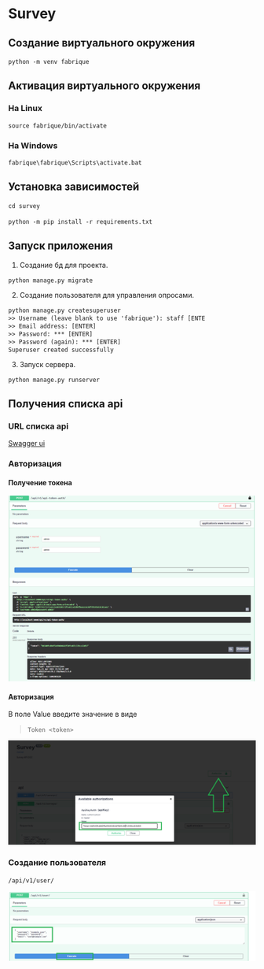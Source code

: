 # Survey

## Создание виртуального окружения

```
python -m venv fabrique
```

## Активация виртуального окружения

### На Linux

```
source fabrique/bin/activate
```

### На Windows

```
fabrique\fabrique\Scripts\activate.bat
```

## Установка зависимостей

```
cd survey

python -m pip install -r requirements.txt
```

## Запуск приложения

1. Создание бд для проекта.

```
python manage.py migrate
```

2. Создание пользователя для управления опросами.

```
python manage.py createsuperuser
>> Username (leave blank to use 'fabrique'): staff [ENTE
>> Email address: [ENTER]
>> Password: *** [ENTER]
>> Password (again): *** [ENTER]
Superuser created successfully
```

3. Запуск сервера.

```
python manage.py runserver
```

## Получения списка api

### URL списка api

[Swagger ui](http://localhost:8000/swagger-ui)

### Авторизация

#### Получение токена

![api-token-auth](doc/api-token-auth.png)

#### Авторизация

В поле Value введите значение в виде

> `Token <token>`

![auth](doc/auth.png)

### Создание пользователя

`/api/v1/user/`

![create-user](doc/create-user.png)